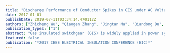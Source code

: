 ```yaml
---
title: "Discharge Performance of Conductor Spikes in GIS under AC Voltage"
date: 2017-01-01
publishDate: 2019-07-11T03:34:14.470112Z
authors: ["Zhicheng Wu", "Qiaogen Zhang", "Jingtan Ma", "Qiandong Du", "Lingli Zhang", "Xiaoang Li", "Chao Gao", "Guoli Wang"]
publication_types: ["1"]
abstract: "Gas insulated switchgear (GIS) is widely applied in power systems due to its excellent insulation performance. The reliability of GIS will be influenced by various insulation defects generated during the manufacture, installation, adjustment, operation and maintenance of the apparatus. Some defects, including conductor spikes, free metal particles, etc., make local electric field higher. Due to the HUMP effect of SF6 gas, the partial discharge inception voltage and the breakdown voltage of these defects are approximate to each other in non-uniform electric field under operating conditions. These defects cannot be effectively detected through partial discharge detection method as a result of this phenomenon. Different geometry of conductor spikes are used in this article, the partial discharge inception voltage and the breakdown voltage of these defects are measured by using ERA method, the results indicate that the breakdown performance is singular because of existence of space charge, and the partial discharge performance is closely related to the uniformity of gas gap."
featured: false
publication: "*2017 IEEE ELECTRICAL INSULATION CONFERENCE (EIC)*"
---
```


